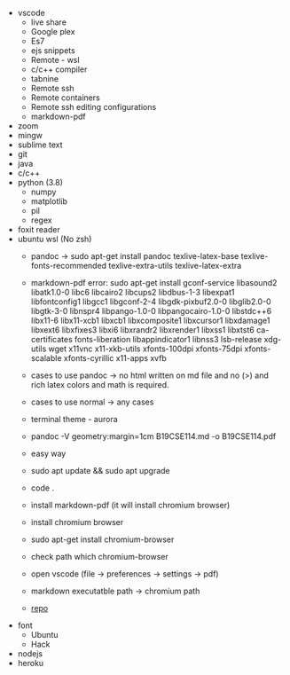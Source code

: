 - vscode
    - live share
    - Google plex
    - Es7
    - ejs snippets
    - Remote - wsl
    - c/c++ compiler
    - tabnine
    - Remote ssh
    - Remote containers
    - Remote ssh editing configurations
    - markdown-pdf
- zoom
- mingw
- sublime text
- git
- java
- c/c++
- python (3.8)
    - numpy
    - matplotlib
    - pil
    - regex
- foxit reader
- ubuntu wsl (No zsh)
    - pandoc -> sudo apt-get install pandoc texlive-latex-base texlive-fonts-recommended texlive-extra-utils texlive-latex-extra
    - markdown-pdf error: sudo apt-get install gconf-service libasound2 libatk1.0-0 libc6 libcairo2 libcups2 libdbus-1-3 libexpat1 libfontconfig1 libgcc1 libgconf-2-4 libgdk-pixbuf2.0-0 libglib2.0-0 libgtk-3-0 libnspr4 libpango-1.0-0 libpangocairo-1.0-0 libstdc++6 libx11-6 libx11-xcb1 libxcb1 libxcomposite1 libxcursor1 libxdamage1 libxext6 libxfixes3 libxi6 libxrandr2 libxrender1 libxss1 libxtst6 ca-certificates fonts-liberation libappindicator1 libnss3 lsb-release xdg-utils wget x11vnc x11-xkb-utils xfonts-100dpi xfonts-75dpi xfonts-scalable xfonts-cyrillic x11-apps xvfb

    - cases to use pandoc -> no html written on md file and no (>) and rich latex colors and math is required.
    - cases to use normal -> any cases

    - terminal theme - aurora  
    - pandoc -V geometry:margin=1cm B19CSE114.md -o B19CSE114.pdf

    - easy way
    - sudo apt update && sudo apt upgrade
    - code .
    - install markdown-pdf (it will install chromium browser)
    - install chromium browser
    - sudo apt-get install chromium-browser
    - check path which chromium-browser
    - open vscode (file -> preferences -> settings -> pdf)
    - markdown executatble path -> chromium path

    - [repo](https://github.com/yzane/vscode-markdown-pdf)
- font
    - Ubuntu
    - Hack
- nodejs
- heroku

